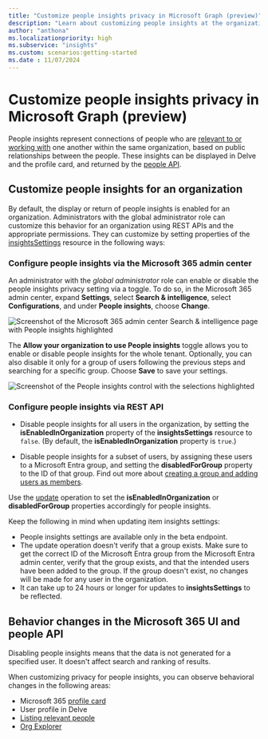 ```yaml
---
title: "Customize people insights privacy in Microsoft Graph (preview)"
description: "Learn about customizing people insights at the organization level by using the Microsoft Graph insightsSettings API."
author: "anthona"
ms.localizationpriority: high
ms.subservice: "insights"
ms.custom: scenarios:getting-started
ms.date : 11/07/2024
---
```


# Customize people insights privacy in Microsoft Graph (preview)

People insights represent connections of people who are [relevant to or working with](people-insights-overview.md#including-a-person-as-relevant-or-working-with) one another within the same organization, based on public relationships between the people. These insights can be displayed in Delve and the profile card, and returned by the [people API](/graph/api/user-list-people).


## Customize people insights for an organization

By default, the display or return of people insights is enabled for an organization. Administrators with the global administrator role can customize this behavior for an organization using REST APIs and the appropriate permissions. They can customize by setting properties of the [insightsSettings](/graph/api/resources/insightssettings?view=graph-rest-beta&preserve-view=true) resource in the following ways:

### Configure people insights via the Microsoft 365 admin center

An administrator with the _global administrator_ role can enable or disable the people insights privacy setting via a toggle. To do so, in the Microsoft 365 admin center, expand **Settings**, select **Search & intelligence**, select **Configurations**, and under **People insights**, choose **Change**.

![Screenshot of the Microsoft 365 admin center Search & intelligence page with People insights highlighted](images/people-insights-admin-center.png)

The **Allow your organization to use People insights** toggle allows you to enable or disable people insights for the whole tenant. Optionally, you can also disable it only for a group of users following the previous steps and searching for a specific group. Choose **Save** to save your settings.

![Screenshot of the People insights control with the selections highlighted](images/people-insights-admin-center-groupcontrol.png)

### Configure people insights via REST API

- Disable people insights for all users in the organization, by setting the **isEnabledInOrganization** property of the **insightsSettings** resource to `false`. (By default, the **isEnabledInOrganization** property is `true`.)

- Disable people insights for a subset of users, by assigning these users to a Microsoft Entra group, and setting the **disabledForGroup** property to the ID of that group. Find out more about [creating a group and adding users as members](/azure/active-directory/fundamentals/active-directory-groups-create-azure-portal). 

Use the [update](/graph/api/insightssettings-update?view=graph-rest-beta&preserve-view=true) operation to set the **isEnabledInOrganization** or **disabledForGroup** properties accordingly for people insights. 

Keep the following in mind when updating item insights settings: 
* People insights settings are available only in the beta endpoint. 
* The update operation doesn't verify that a group exists. Make sure to get the correct ID of the Microsoft Entra group from the Microsoft Entra admin center, verify that the group exists, and that the intended users have been added to the group. If the group doesn't exist, no changes will be made for any user in the organization. 
* It can take up to 24 hours or longer for updates to **insightsSettings** to be reflected. 

## Behavior changes in the Microsoft 365 UI and people API 

Disabling people insights means that the data is not generated for a specified user. It doesn't affect search and ranking of results.

When customizing privacy for people insights, you can observe behavioral changes in the following areas:
* Microsoft 365 [profile card](https://support.microsoft.com/office/profile-cards-in-microsoft-365-e80f931f-5fc4-4a59-ba6e-c1e35a85b501)
* User profile in Delve
* [Listing relevant people](/graph/api/user-list-people)
* [Org Explorer](/viva/people-in-viva/introducing-org-explorer)
